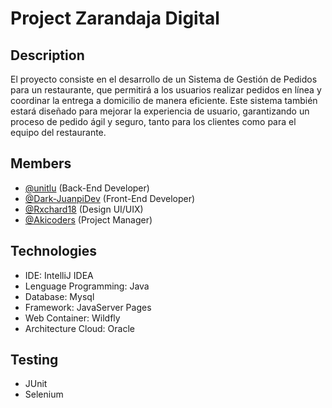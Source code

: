 # Project Zarandaja Digital

## Description
El proyecto consiste en el desarrollo de un Sistema de Gestión de Pedidos para un restaurante, que permitirá a los usuarios realizar pedidos en línea y coordinar la entrega a domicilio de manera eficiente. Este sistema también estará diseñado para mejorar la experiencia de usuario, garantizando un proceso de pedido ágil y seguro, tanto para los clientes como para el equipo del restaurante.

## Members
- [@unitlu](https://github.com/unitlu) (Back-End Developer)
- [@Dark-JuanpiDev](https://github.com/Dark-JuanpiDev) (Front-End Developer)
- [@Rxchard18](https://github.com/Rxchard18) (Design UI/UIX)
- [@Akicoders](https://github.com/Akicoders) (Project Manager)

## Technologies

- IDE: IntelliJ IDEA
- Lenguage Programming: Java
- Database: Mysql
- Framework: JavaServer Pages
- Web Container: Wildfly
- Architecture Cloud: Oracle

## Testing
- JUnit
- Selenium
